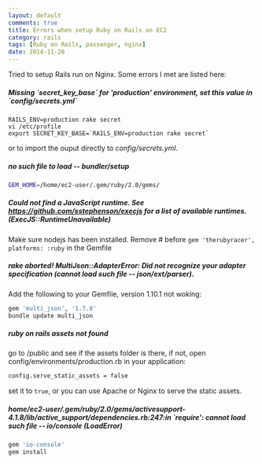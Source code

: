 ```yaml
---
layout: default
comments: true
title: Errors when setup Ruby on Rails on EC2
category: rails
tags: [Ruby on Rails, passenger, nginx]
date: 2014-11-28
---
```


Tried to setup Rails run on Nginx. Some errors I met are listed here:

##### Missing \`secret_key_base\` for 'production' environment, set this value in \`config/secrets.yml\`

```
RAILS_ENV=production rake secret
vi /etc/profile
export SECRET_KEY_BASE=`RAILS_ENV=production rake secret`
```
or to import the ouput directly to *config/secrets.yml*.

##### no such file to load -- bundler/setup

```bash
GEM_HOME=/home/ec2-user/.gem/ruby/2.0/gems/
```
##### Could not find a JavaScript runtime. See https://github.com/sstephenson/execjs for a list of available runtimes. (ExecJS::RuntimeUnavailable)

Make sure nodejs has been installed. Remove # before `gem 'therubyracer',  platforms: :ruby` in the Gemfile

##### rake aborted! MultiJson::AdapterError: Did not recognize your adapter specification (cannot load such file -- json/ext/parser).

Add the following to your Gemfile, version 1.10.1 not woking:

```bash
gem 'multi_json', '1.7.8'
bundle update multi_json
```

##### ruby on rails assets not found

go to /public and see if the assets folder is there, if not, open config/environments/production.rb in your application:

```bash
config.serve_static_assets = false
```

set it to `true`, or you can use Apache or Nginx to serve the static assets.

#####  home/ec2-user/.gem/ruby/2.0/gems/activesupport-4.1.8/lib/active_support/dependencies.rb:247:in `require': cannot load such file -- io/console (LoadError)

```bash
gem 'io-console'
gem install
```
